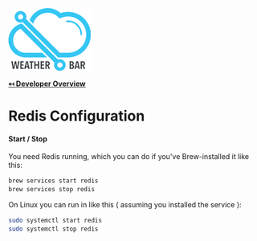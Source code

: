 ![Weather Bar Logo](logo.png "Weather Bar Logo")

**[↤ Developer Overview](../README.md)**

Redis Configuration
===

#### Start / Stop

You need Redis running, which you can do if you've Brew-installed it like this:

```bash
brew services start redis
brew services stop redis
```

On Linux you can run in like this ( assuming you installed the service ):

```bash
sudo systemctl start redis
sudo systemctl stop redis
```
